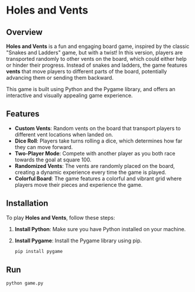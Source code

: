 # Holes and Vents

## Overview
**Holes and Vents** is a fun and engaging board game, inspired by the classic "Snakes and Ladders" game, but with a twist! In this version, players are transported randomly to other vents on the board, which could either help or hinder their progress. Instead of snakes and ladders, the game features **vents** that move players to different parts of the board, potentially advancing them or sending them backward.

This game is built using Python and the Pygame library, and offers an interactive and visually appealing game experience.

## Features
- **Custom Vents**: Random vents on the board that transport players to different vent locations when landed on.
- **Dice Roll**: Players take turns rolling a dice, which determines how far they can move forward.
- **Two-Player Mode**: Compete with another player as you both race towards the goal at square 100.
- **Randomized Vents**: The vents are randomly placed on the board, creating a dynamic experience every time the game is played.
- **Colorful Board**: The game features a colorful and vibrant grid where players move their pieces and experience the game.

## Installation
To play **Holes and Vents**, follow these steps:

1. **Install Python**: Make sure you have Python installed on your machine.
2. **Install Pygame**: Install the Pygame library using pip.

   ```bash
   pip install pygame
## Run
   ```bash
   python game.py
